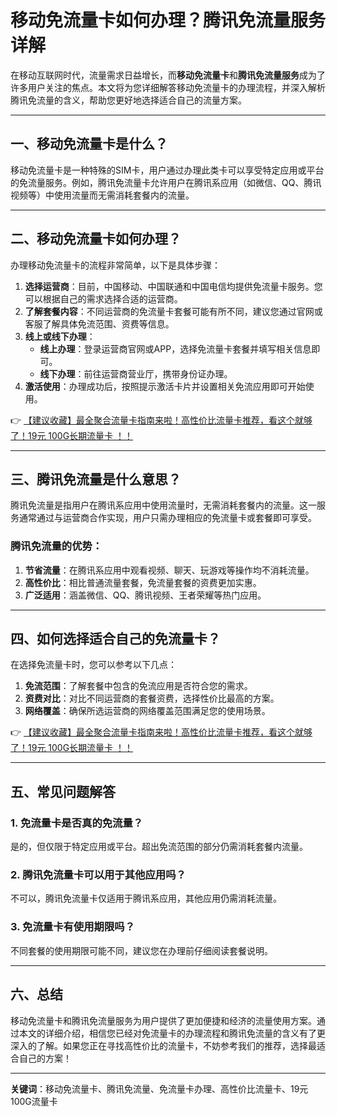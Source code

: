 # 移动免流量卡如何办理？腾讯免流量服务详解

在移动互联网时代，流量需求日益增长，而**移动免流量卡**和**腾讯免流量服务**成为了许多用户关注的焦点。本文将为您详细解答移动免流量卡的办理流程，并深入解析腾讯免流量的含义，帮助您更好地选择适合自己的流量方案。

---

## 一、移动免流量卡是什么？

移动免流量卡是一种特殊的SIM卡，用户通过办理此类卡可以享受特定应用或平台的免流量服务。例如，腾讯免流量卡允许用户在腾讯系应用（如微信、QQ、腾讯视频等）中使用流量而无需消耗套餐内的流量。

---

## 二、移动免流量卡如何办理？

办理移动免流量卡的流程非常简单，以下是具体步骤：

1. **选择运营商**：目前，中国移动、中国联通和中国电信均提供免流量卡服务。您可以根据自己的需求选择合适的运营商。
2. **了解套餐内容**：不同运营商的免流量卡套餐可能有所不同，建议您通过官网或客服了解具体免流范围、资费等信息。
3. **线上或线下办理**：
   - **线上办理**：登录运营商官网或APP，选择免流量卡套餐并填写相关信息即可。
   - **线下办理**：前往运营商营业厅，携带身份证办理。
4. **激活使用**：办理成功后，按照提示激活卡片并设置相关免流应用即可开始使用。

👉 [【建议收藏】最全聚合流量卡指南来啦！高性价比流量卡推荐，看这个就够了！19元 100G长期流量卡 ！！](https://bit.ly/Liuliangka)

---

## 三、腾讯免流量是什么意思？

腾讯免流量是指用户在腾讯系应用中使用流量时，无需消耗套餐内的流量。这一服务通常通过与运营商合作实现，用户只需办理相应的免流量卡或套餐即可享受。

### 腾讯免流量的优势：
1. **节省流量**：在腾讯系应用中观看视频、聊天、玩游戏等操作均不消耗流量。
2. **高性价比**：相比普通流量套餐，免流量套餐的资费更加实惠。
3. **广泛适用**：涵盖微信、QQ、腾讯视频、王者荣耀等热门应用。

---

## 四、如何选择适合自己的免流量卡？

在选择免流量卡时，您可以参考以下几点：
1. **免流范围**：了解套餐中包含的免流应用是否符合您的需求。
2. **资费对比**：对比不同运营商的套餐资费，选择性价比最高的方案。
3. **网络覆盖**：确保所选运营商的网络覆盖范围满足您的使用场景。

👉 [【建议收藏】最全聚合流量卡指南来啦！高性价比流量卡推荐，看这个就够了！19元 100G长期流量卡 ！！](https://bit.ly/Liuliangka)

---

## 五、常见问题解答

### 1. 免流量卡是否真的免流量？
是的，但仅限于特定应用或平台。超出免流范围的部分仍需消耗套餐内流量。

### 2. 腾讯免流量卡可以用于其他应用吗？
不可以，腾讯免流量卡仅适用于腾讯系应用，其他应用仍需消耗流量。

### 3. 免流量卡有使用期限吗？
不同套餐的使用期限可能不同，建议您在办理前仔细阅读套餐说明。

---

## 六、总结

移动免流量卡和腾讯免流量服务为用户提供了更加便捷和经济的流量使用方案。通过本文的详细介绍，相信您已经对免流量卡的办理流程和腾讯免流量的含义有了更深入的了解。如果您正在寻找高性价比的流量卡，不妨参考我们的推荐，选择最适合自己的方案！

---

**关键词**：移动免流量卡、腾讯免流量、免流量卡办理、高性价比流量卡、19元 100G流量卡